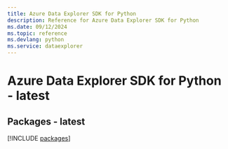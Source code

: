 ```yaml
---
title: Azure Data Explorer SDK for Python
description: Reference for Azure Data Explorer SDK for Python
ms.date: 09/12/2024
ms.topic: reference
ms.devlang: python
ms.service: dataexplorer
---
```

# Azure Data Explorer SDK for Python - latest
## Packages - latest
[!INCLUDE [packages](data-explorer-index.md)]